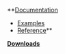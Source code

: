 **[Documentation](Documentation.md)
  * [Examples](Examples.md)
  * [Reference](Reference.md)**

**[Downloads](http://code.google.com/p/fortrancl/downloads/list)**

